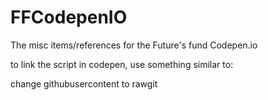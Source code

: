 # FFCodepenIO
The misc items/references for the Future's fund Codepen.io 

to link the script in codepen, use something similar to: <script src="https://cdn.jsdelivr.net/gh/DanWolfstone/FFCodepenIO/gm/lyrical_sleep.js"></script>

change githubusercontent to rawgit
